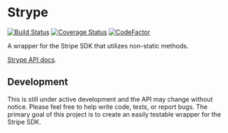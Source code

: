 # Strype

[![Build Status](https://travis-ci.org/bulldogcreative/strype.svg?branch=master)](https://travis-ci.org/bulldogcreative/strype)
[![Coverage Status](https://coveralls.io/repos/github/bulldogcreative/strype/badge.svg?branch=master)](https://coveralls.io/github/bulldogcreative/strype?branch=master)
[![CodeFactor](https://www.codefactor.io/repository/github/bulldogcreative/strype/badge)](https://www.codefactor.io/repository/github/bulldogcreative/strype)

A wrapper for the Stripe SDK that utilizes non-static methods.

[Strype API docs](https://docs.bulldog.cloud/strype/v1.0.0/).

## Development

This is still under active development and the API may change without notice.
Please feel free to help write code, tests, or report bugs. The primary goal
of this project is to create an easily testable wrapper for the Stripe SDK.
